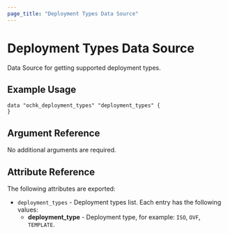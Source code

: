 ```yaml
---
page_title: "Deployment Types Data Source"
---
```


# Deployment Types Data Source

Data Source for getting supported deployment types.

## Example Usage

```hcl
data "ochk_deployment_types" "deployment_types" {
}
```

## Argument Reference

No additional arguments are required.

## Attribute Reference

The following attributes are exported:
* `deployment_types` - Deployment types list. Each entry has the following values:
    * **deployment_type** - Deployment type, for example: `ISO`, `OVF`, `TEMPLATE`.
